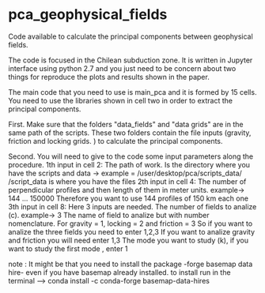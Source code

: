 # pca_geophysical_fields
Code available to calculate the principal components between geophysical fields. 

The code is focused in the Chilean subduction zone. It is written in Jupyter interface using python 2.7
and you just need to be concern about two things for reproduce the plots and results shown in the paper.

                                               
The main code that you need to use is main_pca and it is formed by 15 cells. You need to use the libraries
shown in cell two in order to extract the principal components.

First. Make sure that the folders  "data_fields" and "data grids" are in the same path of the scripts.
These two folders contain the file inputs (gravity, friction and locking grids. ) to calculate the principal components.

Second. You will need to give to the code some input parameters along the procedure. 
1th input in cell 2: The path of work. Is the directory where you have the scripts and data -> example = /user/desktop/pca/scripts_data/
/script_data is where you have the files
2th input in cell 4: The number of perpendicular profiles and  then length of them in meter units. example-> 144 ... 150000
                     Therefore you want to use 144 profiles of 150 km each one
3th input in cell 8: Here 3 inputs are needed. The number of fields to analize (c). example-> 3
                                               The name of field to analize but with number nomenclature. For gravity = 1, locking = 2 and friction = 3
                                                         So if you want to analize the three fields you need to enter 1,2,3
                                                         If you want to analize gravity and friction you will need enter 1,3
                                               The mode you want to study (k), if you want to study the first mode , enter 1
                                               
note : It might be that you need to install the package -forge basemap data hire- even if you have basemap already installed.
to install run in the terminal --> conda install -c conda-forge basemap-data-hires
                                            

